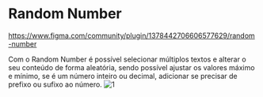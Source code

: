 # Random Number

https://www.figma.com/community/plugin/1378442706606577629/random-number

Com o Random Number é possível selecionar múltiplos textos e alterar o seu conteúdo de forma aleatória, sendo possível ajustar os valores máximo e mínimo, se é um número inteiro ou decimal, adicionar se precisar de prefixo ou sufixo ao número. 
![1](https://github.com/AllysonFMB/Figma-plugin-Random-Number/assets/33121801/5c2f960b-32b8-4e77-a4a3-8230dcc9814e)
